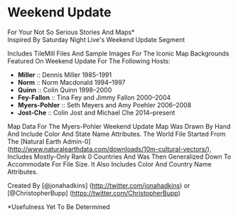 Weekend Update
=============
For Your Not So Serious Stories And Maps*  
Inspired By Saturday Night Live's Weekend Update Segment

Includes TileMill Files And Sample Images For The Iconic Map Backgrounds Featured On Weekend Update For The Following Hosts:  
* __Miller__ :: Dennis Miller 1985-1991
* __Norm__ :: Norm Macdonald 1994–1997
* __Quinn__ :: Colin Quinn 1998–2000
* __Fey-Fallon__ :: Tina Fey and Jimmy Fallon 2000–2004
* __Myers-Pohler__ :: Seth Meyers and Amy Poehler 2006–2008
* __Jost-Che__ :: Colin Jost and Michael Che 2014–present  


Map Data For The Myers-Pohler Weekend Update Map Was Drawn By Hand And Include Color And State Name Attributes. The World File
Started From The [Natural Earth Admin-0] (http://www.naturalearthdata.com/downloads/10m-cultural-vectors/), Includes Mostly-Only
Rank 0 Countries And Was Then Generalized Down To Accommodate For File Size. It Also Includes Color And Country Name Attributes.  

Created By [@jonahadkins]  (http://twitter.com/jonahadkins) or [@ChristopherBupp] (https://twitter.com/ChristopherBupp)  

*Usefulness Yet To Be Determined

